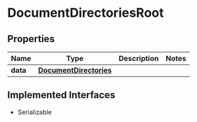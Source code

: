 

# DocumentDirectoriesRoot


## Properties

Name | Type | Description | Notes
------------ | ------------- | ------------- | -------------
**data** | [**DocumentDirectories**](DocumentDirectories.md) |  | 


## Implemented Interfaces

* Serializable


